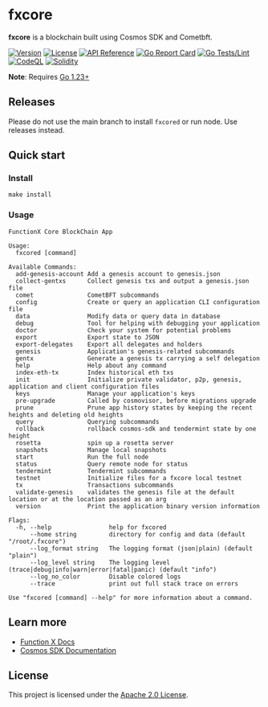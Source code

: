 # fxcore

**fxcore** is a blockchain built using Cosmos SDK and Cometbft.

[![Version](https://img.shields.io/github/v/release/functionx/fx-core.svg)](https://github.com/functionx/fx-core/releases/latest)
[![License](https://img.shields.io/github/license/functionx/fx-core.svg)](https://github.com/functionx/fx-core/blob/main/LICENSE)
[![API Reference](https://pkg.go.dev/badge/github.com/functionx/fx-core.svg)](https://pkg.go.dev/github.com/functionx/fx-core/v8)
[![Go Report Card](https://goreportcard.com/badge/github.com/functionx/fx-core/v8)](https://goreportcard.com/report/github.com/functionx/fx-core/v8)
[![Go Tests/Lint](https://github.com/FunctionX/fx-core/actions/workflows/golang.yml/badge.svg)](https://github.com/FunctionX/fx-core/actions/workflows/golang.yml)
[![CodeQL](https://github.com/FunctionX/fx-core/actions/workflows/codeql-analysis.yml/badge.svg)](https://github.com/FunctionX/fx-core/actions/workflows/codeql-analysis.yml)
[![Solidity](https://github.com/FunctionX/fx-core/actions/workflows/solidity.yml/badge.svg)](https://github.com/FunctionX/fx-core/actions/workflows/solidity.yml)

**Note**: Requires [Go 1.23+](https://go.dev/dl)

## Releases

Please do not use the main branch to install `fxcored` or run node. Use releases instead.

## Quick start

### Install

```
make install
```

### Usage

```
FunctionX Core BlockChain App

Usage:
  fxcored [command]

Available Commands:
  add-genesis-account Add a genesis account to genesis.json
  collect-gentxs      Collect genesis txs and output a genesis.json file
  comet               CometBFT subcommands
  config              Create or query an application CLI configuration file
  data                Modify data or query data in database
  debug               Tool for helping with debugging your application
  doctor              Check your system for potential problems
  export              Export state to JSON
  export-delegates    Export all delegates and holders
  genesis             Application's genesis-related subcommands
  gentx               Generate a genesis tx carrying a self delegation
  help                Help about any command
  index-eth-tx        Index historical eth txs
  init                Initialize private validator, p2p, genesis, application and client configuration files
  keys                Manage your application's keys
  pre-upgrade         Called by cosmovisor, before migrations upgrade
  prune               Prune app history states by keeping the recent heights and deleting old heights
  query               Querying subcommands
  rollback            rollback cosmos-sdk and tendermint state by one height
  rosetta             spin up a rosetta server
  snapshots           Manage local snapshots
  start               Run the full node
  status              Query remote node for status
  tendermint          Tendermint subcommands
  testnet             Initialize files for a fxcore local testnet
  tx                  Transactions subcommands
  validate-genesis    validates the genesis file at the default location or at the location passed as an arg
  version             Print the application binary version information

Flags:
  -h, --help                help for fxcored
      --home string         directory for config and data (default "/root/.fxcore")
      --log_format string   The logging format (json|plain) (default "plain")
      --log_level string    The logging level (trace|debug|info|warn|error|fatal|panic) (default "info")
      --log_no_color        Disable colored logs
      --trace               print out full stack trace on errors

Use "fxcored [command] --help" for more information about a command.
```

## Learn more

- [Function X Docs](https://functionx.gitbook.io)
- [Cosmos SDK Documentation](https://docs.cosmos.network)

## License

This project is licensed under the [Apache 2.0 License](LICENSE).
